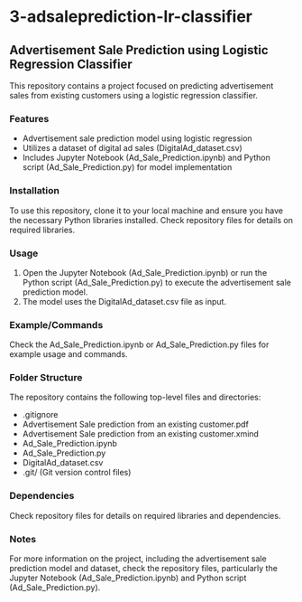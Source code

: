 # 3-adsaleprediction-lr-classifier
## Advertisement Sale Prediction using Logistic Regression Classifier

This repository contains a project focused on predicting advertisement sales from existing customers using a logistic regression classifier.

### Features
* Advertisement sale prediction model using logistic regression
* Utilizes a dataset of digital ad sales (DigitalAd_dataset.csv)
* Includes Jupyter Notebook (Ad_Sale_Prediction.ipynb) and Python script (Ad_Sale_Prediction.py) for model implementation

### Installation
To use this repository, clone it to your local machine and ensure you have the necessary Python libraries installed. Check repository files for details on required libraries.

### Usage
1. Open the Jupyter Notebook (Ad_Sale_Prediction.ipynb) or run the Python script (Ad_Sale_Prediction.py) to execute the advertisement sale prediction model.
2. The model uses the DigitalAd_dataset.csv file as input.

### Example/Commands
Check the Ad_Sale_Prediction.ipynb or Ad_Sale_Prediction.py files for example usage and commands.

### Folder Structure
The repository contains the following top-level files and directories:
* .gitignore
* Advertisement Sale prediction from an existing customer.pdf
* Advertisement Sale prediction from an existing customer.xmind
* Ad_Sale_Prediction.ipynb
* Ad_Sale_Prediction.py
* DigitalAd_dataset.csv
* .git/ (Git version control files)

### Dependencies
Check repository files for details on required libraries and dependencies.

### Notes
For more information on the project, including the advertisement sale prediction model and dataset, check the repository files, particularly the Jupyter Notebook (Ad_Sale_Prediction.ipynb) and Python script (Ad_Sale_Prediction.py).